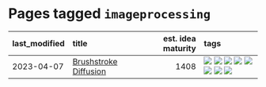 # Pages tagged `imageprocessing`

|last_modified|title|est. idea maturity|tags
|:---|:---|---:|:---|
|2023-04-07|[Brushstroke Diffusion](../brushstroke-diffusion.md)|1408|[![](https://img.shields.io/badge/tag-artisticstyletransfer-496a1)](../tags/artisticstyletransfer.md) [![](https://img.shields.io/badge/tag-creativity-683f3)](../tags/creativity.md) [![](https://img.shields.io/badge/tag-deepgenerativemodeling-96bcc)](../tags/deepgenerativemodeling.md) [![](https://img.shields.io/badge/tag-experimental-c4c41f)](../tags/experimental.md) [![](https://img.shields.io/badge/tag-imageprocessing-77485f)](../tags/imageprocessing.md) [![](https://img.shields.io/badge/tag-modeltraining-e839f4)](../tags/modeltraining.md) [![](https://img.shields.io/badge/tag-painting-b08442)](../tags/painting.md) [![](https://img.shields.io/badge/tag-wip-92ab1c)](../tags/wip.md)|
